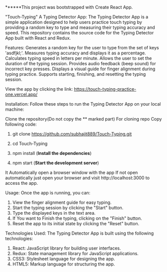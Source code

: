 ******This project was bootstrapped with Create React App.


"Touch-Typing" A Typing Detector App:
The Typing Detector App is a simple application designed to help users practice touch typing by providing a random key to type and measuring their typing accuracy and speed. This repository contains the source code for the Typing Detector App built with React and Redux.

Features:
Generates a random key for the user to type from the set of keys 'asdfjkl;'.
Measures typing accuracy and displays it as a percentage.
Calculates typing speed in letters per minute.
Allows the user to set the duration of the typing session.
Provides audio feedback (beep sound) for incorrect key presses.
Displays a visual guide for finger alignment during typing practice.
Supports starting, finishing, and resetting the typing session.

View the app by clicking the link: https://touch-typing-practice-one.vercel.app/


Installation:
Follow these steps to run the Typing Detector App on your local machine:

Clone the repository(Do not copy the ** marked part)
For cloning repo Copy following code:

1. git clone https://github.com/subhajit889/Touch-Typing.git

2. cd Touch-Typing

3. npm install (**Install the dependencies**)

4. npm start (**Start the development server**)

It Automatically open a browser window with the app 
If not open automatically just open your browser and visit http://localhost:3000 to access the app.

Usage:
Once the app is running, you can:

1. View the finger alignment guide for easy typing.
2. Start the typing session by clicking the "Start" button.
3. Type the displayed keys in the text area.
4. If You want to Finish the typing, clicking on the "Finish" button.
5. Reset the app to its initial state by clicking the "Reset" button.



Technologies Used:
The Typing Detector App is built using the following technologies:

1. React: JavaScript library for building user interfaces.
2. Redux: State management library for JavaScript applications.
3. CSS3: Stylesheet language for designing the app.
4. HTML5: Markup language for structuring the app.
